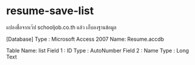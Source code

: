 # resume-save-list
แปลงชื่อจากเว๊ป schooljob.co.th แล้ว เก็บลงฐานข้อมูล

[Database]
Type : Microsoft Access 2007
Name: Resume.accdb

Table Name: list
	Field 1 : ID
	Type : AutoNumber
	Field 2 : Name
	Type : Long Text